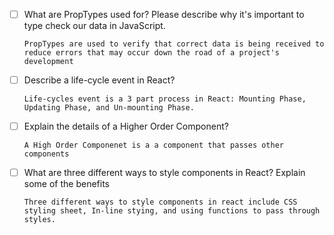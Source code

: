 - [ ] What are PropTypes used for? Please describe why it's important to type check our data in JavaScript.

      PropTypes are used to verify that correct data is being received to reduce errors that may occur down the road of a project's development

- [ ] Describe a life-cycle event in React?

      Life-cycles event is a 3 part process in React: Mounting Phase, Updating Phase, and Un-mounting Phase.   

- [ ] Explain the details of a Higher Order Component?

      A High Order Componenet is a a component that passes other components

- [ ] What are three different ways to style components in React? Explain some of the benefits

      Three different ways to style components in react include CSS styling sheet, In-line stying, and using functions to pass through styles.